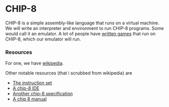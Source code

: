 # CHIP-8
CHIP-8 is a simple assembly-like language that runs on a virtual machine. 
We will write an interpreter and environment to run CHIP-8 programs. 
Some would call it an emulator. 
A lot of people have [written games](https://johnearnest.github.io/chip8Archive/) that run on CHIP-8, which our emulator will run.

### Resources

For one, we have [wikipedia](https://en.wikipedia.org/wiki/CHIP-8). 

Other notable resources (that i scrubbed from wikipedia) are 

- [The instruction set](https://github.com/mattmikolay/chip-8/wiki/Mastering-CHIP%E2%80%908)
- [A chip-8 IDE](https://johnearnest.github.io/Octo/)
- [Another chip-8 specification](http://devernay.free.fr/hacks/chip8/C8TECH10.HTM)
- [A chip 8 manual](https://storage.googleapis.com/wzukusers/user-34724694/documents/5c83d6a5aec8eZ0cT194/CHIP-8%20Classic%20Manual%20Rev%201.3.pdf)
